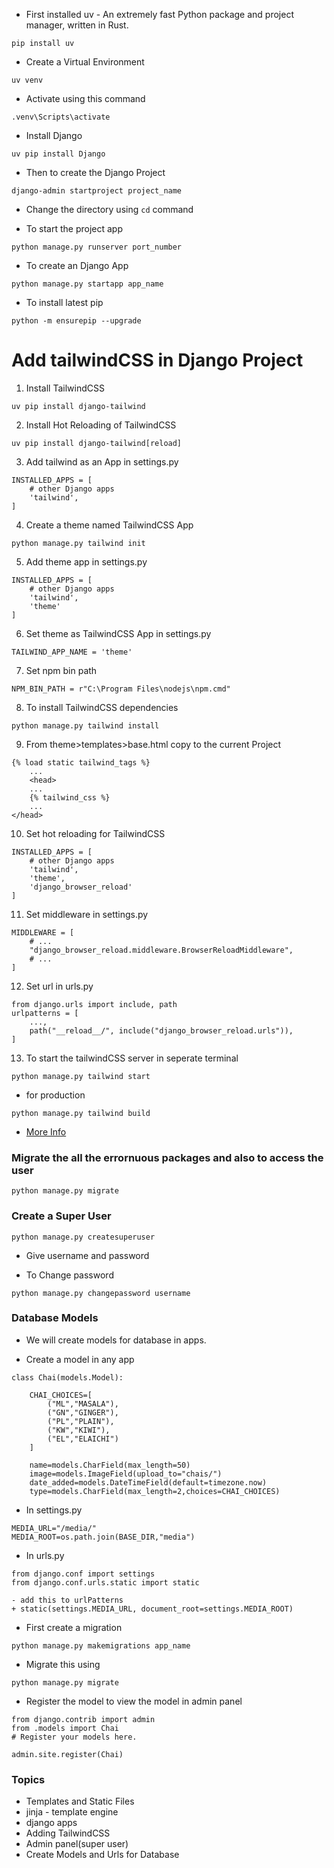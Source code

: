 - First installed uv - An extremely fast Python package and project manager, written in Rust.
```
pip install uv
```

- Create a Virtual Environment
```
uv venv
```

- Activate using this command
```
.venv\Scripts\activate
```

- Install Django
```
uv pip install Django
```

- Then to create the Django Project
```
django-admin startproject project_name
```
- Change the directory using ```cd``` command

- To start the project app
```
python manage.py runserver port_number
```

- To create an Django App
```
python manage.py startapp app_name
```

- To install latest pip
```
python -m ensurepip --upgrade
```
# Add tailwindCSS in Django Project

1. Install TailwindCSS
```
uv pip install django-tailwind
```

2. Install Hot Reloading of TailwindCSS
```
uv pip install django-tailwind[reload]
```

3. Add tailwind as an App in settings.py
```
INSTALLED_APPS = [
    # other Django apps
    'tailwind',
]
```

4. Create a theme named TailwindCSS App
```
python manage.py tailwind init
```

5. Add theme app in settings.py
```
INSTALLED_APPS = [
    # other Django apps
    'tailwind',
    'theme'
]
```

6. Set theme as TailwindCSS App in settings.py
```
TAILWIND_APP_NAME = 'theme'
```

7. Set npm bin path
```
NPM_BIN_PATH = r"C:\Program Files\nodejs\npm.cmd"
```

8. To install TailwindCSS dependencies
```
python manage.py tailwind install
```

9. From theme>templates>base.html copy to the current Project
```
{% load static tailwind_tags %}
    ...
    <head>
    ...
    {% tailwind_css %}
    ...
</head>
```

10. Set hot reloading for TailwindCSS
```
INSTALLED_APPS = [
    # other Django apps
    'tailwind',
    'theme',
    'django_browser_reload'
]
```

11. Set middleware in settings.py
```
MIDDLEWARE = [
    # ...
    "django_browser_reload.middleware.BrowserReloadMiddleware",
    # ...
]
```

12. Set url in urls.py
```
from django.urls import include, path
urlpatterns = [
    ...,
    path("__reload__/", include("django_browser_reload.urls")),
]
```

13. To start the tailwindCSS server in seperate terminal
```
python manage.py tailwind start
```

- for production
```
python manage.py tailwind build
```
- [More Info](https://django-tailwind.readthedocs.io/en/latest/installation.html)

### Migrate the all the errornuous packages and also to access the user
```
python manage.py migrate
```

### Create a Super User
```
python manage.py createsuperuser
```
- Give username and password

- To Change password
```
python manage.py changepassword username
```

### Database Models
- We will create models for database in apps.

- Create a model in any app
```
class Chai(models.Model):

    CHAI_CHOICES=[
        ("ML","MASALA"),
        ("GN","GINGER"),
        ("PL","PLAIN"),
        ("KW","KIWI"),
        ("EL","ELAICHI")
    ]

    name=models.CharField(max_length=50)
    image=models.ImageField(upload_to="chais/")
    date_added=models.DateTimeField(default=timezone.now)
    type=models.CharField(max_length=2,choices=CHAI_CHOICES)
```

- In settings.py
```
MEDIA_URL="/media/"
MEDIA_ROOT=os.path.join(BASE_DIR,"media")
```

- In urls.py
```
from django.conf import settings
from django.conf.urls.static import static

- add this to urlPatterns
+ static(settings.MEDIA_URL, document_root=settings.MEDIA_ROOT)
```

- First create a migration
```
python manage.py makemigrations app_name
```

- Migrate this using
```
python manage.py migrate
```

- Register the model to view the model in admin panel
```
from django.contrib import admin
from .models import Chai
# Register your models here.

admin.site.register(Chai)
```

### Topics
- Templates and Static Files
- jinja - template engine
- django apps
- Adding TailwindCSS
- Admin panel(super user)
- Create Models and Urls for Database